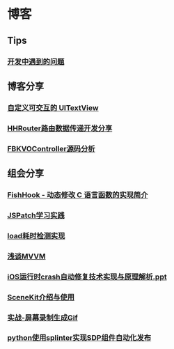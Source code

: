 # 博客

## Tips

### [开发中遇到的问题](Tips/README.md)





## 博客分享

### [自定义可交互的 UITextView](interactiveTextView/iOS-interactiveTextView.md)

### [HHRouter路由数据传递开发分享](HHRouter/iOS-HHRouter.md)

### [FBKVOController源码分析](KFKVO/iOS-FBKVOController.md)





## 组会分享

### [FishHook - 动态修改 C 语言函数的实现简介](share/FishHook/README.md)
### [JSPatch学习实践](share/JSPatch/README.md)
### [load耗时检测实现](share/Load/README.md)
### [浅谈MVVM](share/mvvm/README.md)
### [iOS运行时crash自动修复技术实现与原理解析.ppt](share/runtime_crash/README.md)
### [SceneKit介绍与使用](share/SceneKit-introduction/README.md)
### [实战-屏幕录制生成Gif](share/screen-record-and-export-Gif/README.md)
### [python使用splinter实现SDP组件自动化发布](share/Splinter/Splinter.md)











